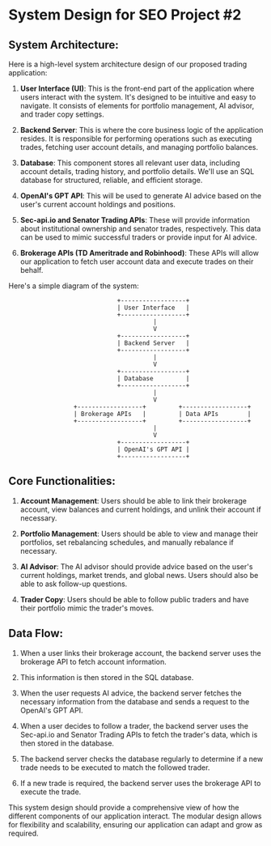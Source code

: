 # System Design for SEO Project #2

## System Architecture:

Here is a high-level system architecture design of our proposed trading application:

1. **User Interface (UI)**: This is the front-end part of the application where users interact with the system. It's designed to be intuitive and easy to navigate. It consists of elements for portfolio management, AI advisor, and trader copy settings.

2. **Backend Server**: This is where the core business logic of the application resides. It is responsible for performing operations such as executing trades, fetching user account details, and managing portfolio balances.

3. **Database**: This component stores all relevant user data, including account details, trading history, and portfolio details. We'll use an SQL database for structured, reliable, and efficient storage.

4. **OpenAI's GPT API**: This will be used to generate AI advice based on the user's current account holdings and positions. 

5. **Sec-api.io and Senator Trading APIs**: These will provide information about institutional ownership and senator trades, respectively. This data can be used to mimic successful traders or provide input for AI advice.

6. **Brokerage APIs (TD Ameritrade and Robinhood)**: These APIs will allow our application to fetch user account data and execute trades on their behalf.

Here's a simple diagram of the system:

```
                              +------------------+
                              | User Interface   |
                              +------------------+
                                        |
                                        V
                              +------------------+
                              | Backend Server   |
                              +------------------+
                                        |
                                        V
                              +------------------+
                              | Database         |
                              +------------------+
                                        |
                                        V
                  +------------------+         +------------------+
                  | Brokerage APIs   |         | Data APIs        |
                  +------------------+         +------------------+
                                        |
                                        V
                              +------------------+
                              | OpenAI's GPT API |
                              +------------------+
```

## Core Functionalities:

1. **Account Management**: Users should be able to link their brokerage account, view balances and current holdings, and unlink their account if necessary.

2. **Portfolio Management**: Users should be able to view and manage their portfolios, set rebalancing schedules, and manually rebalance if necessary.

3. **AI Advisor**: The AI advisor should provide advice based on the user's current holdings, market trends, and global news. Users should also be able to ask follow-up questions.

4. **Trader Copy**: Users should be able to follow public traders and have their portfolio mimic the trader's moves.

## Data Flow:

1. When a user links their brokerage account, the backend server uses the brokerage API to fetch account information.

2. This information is then stored in the SQL database.

3. When the user requests AI advice, the backend server fetches the necessary information from the database and sends a request to the OpenAI's GPT API.

4. When a user decides to follow a trader, the backend server uses the Sec-api.io and Senator Trading APIs to fetch the trader's data, which is then stored in the database. 

5. The backend server checks the database regularly to determine if a new trade needs to be executed to match the followed trader.

6. If a new trade is required, the backend server uses the brokerage API to execute the trade.

This system design should provide a comprehensive view of how the different components of our application interact. The modular design allows for flexibility and scalability, ensuring our application can adapt and grow as required.